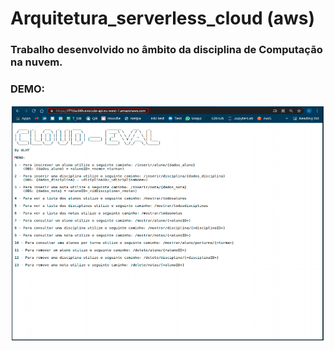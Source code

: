 # Arquitetura_serverless_cloud (aws)

### Trabalho desenvolvido no âmbito da disciplina de Computação na nuvem.

### DEMO:
<img src="DEMO.png">


